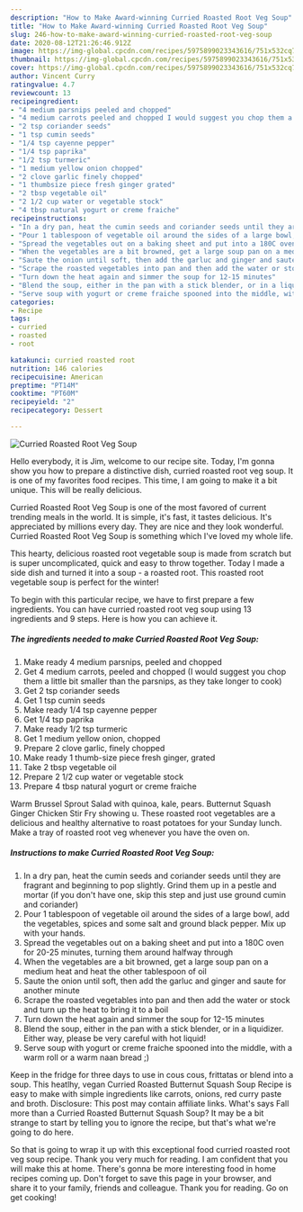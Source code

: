 ```yaml
---
description: "How to Make Award-winning Curried Roasted Root Veg Soup"
title: "How to Make Award-winning Curried Roasted Root Veg Soup"
slug: 246-how-to-make-award-winning-curried-roasted-root-veg-soup
date: 2020-08-12T21:26:46.912Z
image: https://img-global.cpcdn.com/recipes/5975899023343616/751x532cq70/curried-roasted-root-veg-soup-recipe-main-photo.jpg
thumbnail: https://img-global.cpcdn.com/recipes/5975899023343616/751x532cq70/curried-roasted-root-veg-soup-recipe-main-photo.jpg
cover: https://img-global.cpcdn.com/recipes/5975899023343616/751x532cq70/curried-roasted-root-veg-soup-recipe-main-photo.jpg
author: Vincent Curry
ratingvalue: 4.7
reviewcount: 13
recipeingredient:
- "4 medium parsnips peeled and chopped"
- "4 medium carrots peeled and chopped I would suggest you chop them a little bit smaller than the parsnips as they take longer to cook"
- "2 tsp coriander seeds"
- "1 tsp cumin seeds"
- "1/4 tsp cayenne pepper"
- "1/4 tsp paprika"
- "1/2 tsp turmeric"
- "1 medium yellow onion chopped"
- "2 clove garlic finely chopped"
- "1 thumbsize piece fresh ginger grated"
- "2 tbsp vegetable oil"
- "2 1/2 cup water or vegetable stock"
- "4 tbsp natural yogurt or creme fraiche"
recipeinstructions:
- "In a dry pan, heat the cumin seeds and coriander seeds until they are fragrant and beginning to pop slightly. Grind them up in a pestle and mortar (if you don&#39;t have one, skip this step and just use ground cumin and coriander)"
- "Pour 1 tablespoon of vegetable oil around the sides of a large bowl, add the vegetables, spices and some salt and ground black pepper. Mix up with your hands."
- "Spread the vegetables out on a baking sheet and put into a 180C oven for 20-25 minutes, turning them around halfway through"
- "When the vegetables are a bit browned, get a large soup pan on a medium heat and heat the other tablespoon of oil"
- "Saute the onion until soft, then add the garluc and ginger and saute for another minute"
- "Scrape the roasted vegetables into pan and then add the water or stock and turn up the heat to bring it to a boil"
- "Turn down the heat again and simmer the soup for 12-15 minutes"
- "Blend the soup, either in the pan with a stick blender, or in a liquidizer. Either way, please be very careful with hot liquid!"
- "Serve soup with yogurt or creme fraiche spooned into the middle, with a warm roll or a warm naan bread ;)"
categories:
- Recipe
tags:
- curried
- roasted
- root

katakunci: curried roasted root 
nutrition: 146 calories
recipecuisine: American
preptime: "PT14M"
cooktime: "PT60M"
recipeyield: "2"
recipecategory: Dessert

---
```



![Curried Roasted Root Veg Soup](https://img-global.cpcdn.com/recipes/5975899023343616/751x532cq70/curried-roasted-root-veg-soup-recipe-main-photo.jpg)

Hello everybody, it is Jim, welcome to our recipe site. Today, I'm gonna show you how to prepare a distinctive dish, curried roasted root veg soup. It is one of my favorites food recipes. This time, I am going to make it a bit unique. This will be really delicious.

Curried Roasted Root Veg Soup is one of the most favored of current trending meals in the world. It is simple, it's fast, it tastes delicious. It's appreciated by millions every day. They are nice and they look wonderful. Curried Roasted Root Veg Soup is something which I've loved my whole life.

This hearty, delicious roasted root vegetable soup is made from scratch but is super uncomplicated, quick and easy to throw together. Today I made a side dish and turned it into a soup - a roasted root. This roasted root vegetable soup is perfect for the winter!


To begin with this particular recipe, we have to first prepare a few ingredients. You can have curried roasted root veg soup using 13 ingredients and 9 steps. Here is how you can achieve it.

<!--inarticleads1-->

##### The ingredients needed to make Curried Roasted Root Veg Soup:

1. Make ready 4 medium parsnips, peeled and chopped
1. Get 4 medium carrots, peeled and chopped (I would suggest you chop them a little bit smaller than the parsnips, as they take longer to cook)
1. Get 2 tsp coriander seeds
1. Get 1 tsp cumin seeds
1. Make ready 1/4 tsp cayenne pepper
1. Get 1/4 tsp paprika
1. Make ready 1/2 tsp turmeric
1. Get 1 medium yellow onion, chopped
1. Prepare 2 clove garlic, finely chopped
1. Make ready 1 thumb-size piece fresh ginger, grated
1. Take 2 tbsp vegetable oil
1. Prepare 2 1/2 cup water or vegetable stock
1. Prepare 4 tbsp natural yogurt or creme fraiche


Warm Brussel Sprout Salad with quinoa, kale, pears. Butternut Squash Ginger Chicken Stir Fry showing u. These roasted root vegetables are a delicious and healthy alternative to roast potatoes for your Sunday lunch. Make a tray of roasted root veg whenever you have the oven on. 

<!--inarticleads2-->

##### Instructions to make Curried Roasted Root Veg Soup:

1. In a dry pan, heat the cumin seeds and coriander seeds until they are fragrant and beginning to pop slightly. Grind them up in a pestle and mortar (if you don&#39;t have one, skip this step and just use ground cumin and coriander)
1. Pour 1 tablespoon of vegetable oil around the sides of a large bowl, add the vegetables, spices and some salt and ground black pepper. Mix up with your hands.
1. Spread the vegetables out on a baking sheet and put into a 180C oven for 20-25 minutes, turning them around halfway through
1. When the vegetables are a bit browned, get a large soup pan on a medium heat and heat the other tablespoon of oil
1. Saute the onion until soft, then add the garluc and ginger and saute for another minute
1. Scrape the roasted vegetables into pan and then add the water or stock and turn up the heat to bring it to a boil
1. Turn down the heat again and simmer the soup for 12-15 minutes
1. Blend the soup, either in the pan with a stick blender, or in a liquidizer. Either way, please be very careful with hot liquid!
1. Serve soup with yogurt or creme fraiche spooned into the middle, with a warm roll or a warm naan bread ;)


Keep in the fridge for three days to use in cous cous, frittatas or blend into a soup. This heatlhy, vegan Curried Roasted Butternut Squash Soup Recipe is easy to make with simple ingredients like carrots, onions, red curry paste and broth. Disclosure: This post may contain affiliate links. What&#39;s says Fall more than a Curried Roasted Butternut Squash Soup? It may be a bit strange to start by telling you to ignore the recipe, but that&#39;s what we&#39;re going to do here. 

So that is going to wrap it up with this exceptional food curried roasted root veg soup recipe. Thank you very much for reading. I am confident that you will make this at home. There's gonna be more interesting food in home recipes coming up. Don't forget to save this page in your browser, and share it to your family, friends and colleague. Thank you for reading. Go on get cooking!
